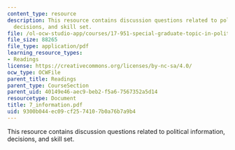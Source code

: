 ```yaml
---
content_type: resource
description: This resource contains discussion questions related to political information,
  decisions, and skill set.
file: /ol-ocw-studio-app/courses/17-951-special-graduate-topic-in-political-science-political-behavior-fall-2005/9300b044ec09cf2574107b0a76b7a9b4_7_information.pdf
file_size: 88265
file_type: application/pdf
learning_resource_types:
- Readings
license: https://creativecommons.org/licenses/by-nc-sa/4.0/
ocw_type: OCWFile
parent_title: Readings
parent_type: CourseSection
parent_uid: 40149e46-aec9-beb2-f5a6-7567352a5d14
resourcetype: Document
title: 7_information.pdf
uid: 9300b044-ec09-cf25-7410-7b0a76b7a9b4
---
```

This resource contains discussion questions related to political information, decisions, and skill set.